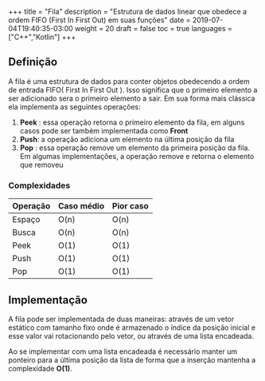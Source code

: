 +++
title = "Fila"
description = "Estrutura de dados linear que obedece a ordem FIFO (First In First Out) em suas funções"
date = 2019-07-04T19:40:35-03:00
weight = 20
draft = false
toc = true
languages = ["C++","Kotlin"]
+++

<h2 class="title is-4"> Definição </h2>

A fila é uma estrutura de dados para conter objetos obedecendo a ordem de entrada FIFO( First In First Out ). Isso significa
que o primeiro elemento a ser adicionado sera o primeiro elemento a sair. Em sua forma mais clássica ela implementa
as seguintes operações:

<div class="margin_left">
  <ol>
    <li><b>Peek</b> : essa operação retorna o primeiro elemento da fila, em alguns casos pode ser também implementada como <b>Front</b></li>
    <li><b>Push</b>: a operação adiciona um elemento na última posição da fila</li>
    <li><b>Pop</b> : essa operação remove um elemento da primeira posição da fila. Em algumas implementações, a operação remove e retorna o elemento que removeu </li>
  </ol>
</div>

<div class="container has-text-centered">
<h3 class="title is-5 margin_top"> Complexidades </h3>

<table class="table is-striped is-bordered center" >
    <thead>
        <tr>
            <th>Operação</th>
            <th>Caso médio</th> 
            <th>Pior caso</th>
        </tr>
    </thead>
    <tbody>
        <tr>
            <td>Espaço</td>
            <td>O(n)</td> 
            <td>O(n)</td>
        </tr>
        <tr>
            <td>Busca</td>
            <td>O(n)</td> 
            <td>O(n)</td>
        </tr>
        <tr>
            <td>Peek</td>
            <td>O(1)</td> 
            <td>O(1)</td>
        </tr>
        <tr>
            <td>Push</td>
            <td>O(1)</td> 
            <td>O(1)</td>
        </tr>
        <tr>
            <td>Pop</td>
            <td>O(1)</td> 
            <td>O(1)</td>
        </tr>
    </tbody>
</table>
</div>

<h2 class="title is-4 margin_top"> Implementação </h2>

A fila pode ser implementada de duas maneiras: através de um vetor estático com tamanho fixo onde é armazenado o índice da posição inicial e esse valor vai rotacionando pelo vetor, ou através de uma lista encadeada.

Ao se implementar com uma lista encadeada é necessário manter um ponteiro para a última posição da lista de forma que a inserção mantenha a complexidade **O(1)**.